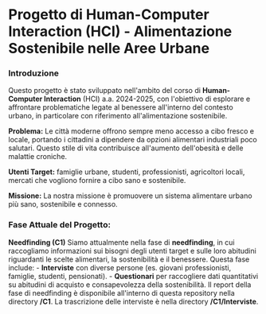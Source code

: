 # Progetto di Human-Computer Interaction (HCI) - Alimentazione Sostenibile nelle Aree Urbane

### Introduzione

Questo progetto è stato sviluppato nell'ambito del corso di **Human-Computer Interaction** (HCI) a.a. 2024-2025, con l'obiettivo di esplorare e affrontare problematiche legate al benessere all'interno del contesto urbano, in particolare con riferimento all'alimentazione sostenibile.

**Problema:** Le città moderne offrono sempre meno accesso a cibo fresco e locale, portando i cittadini a dipendere da opzioni alimentari industriali poco salutari. Questo stile di vita contribuisce all'aumento dell'obesità e delle malattie croniche.

**Utenti Target:** famiglie urbane, studenti, professionisti, agricoltori locali, mercati che vogliono fornire a cibo sano e sostenibile.

**Missione:** La nostra missione è promuovere un sistema alimentare urbano più sano, sostenibile e connesso.

### Fase Attuale del Progetto:

**Needfinding (C1)** Siamo attualmente nella fase di **needfinding**, in cui raccogliamo informazioni sui bisogni degli utenti target e sulle loro abitudini riguardanti le scelte alimentari, la sostenibilità e il benessere. Questa fase include:
- **Interviste** con diverse persone (es. giovani professionisti, famiglie, studenti, pensionati).
- **Questionari** per raccogliere dati quantitativi su abitudini di acquisto e consapevolezza della sostenibilità.
Il report della fase di needfinding è disponibile all'interno di questa repository nella directory **/C1**.
La trascrizione delle interviste è nella directory **/C1/Interviste**.
